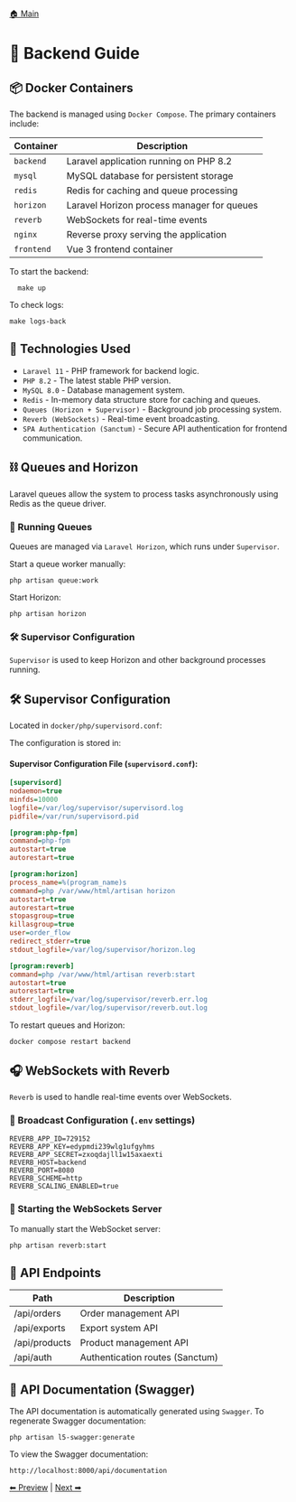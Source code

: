 [🏠 Main](../README.md)

# 🗿 Backend Guide

## 📦 Docker Containers
The backend is managed using `Docker Compose`. The primary containers include:

| Container   | Description                                |
|-------------|--------------------------------------------|
| `backend`   | Laravel application running on PHP 8.2     |
| `mysql`     | MySQL database for persistent storage      |
| `redis`     | Redis for caching and queue processing     |
| `horizon`   | Laravel Horizon process manager for queues |
| `reverb`    | WebSockets for real-time events            |
| `nginx`     | Reverse proxy serving the application      |
| `frontend`  | Vue 3 frontend container                   |

To start the backend:
```
  make up
```

To check logs:
```
make logs-back
```

## 🔨 Technologies Used
- `Laravel 11` - PHP framework for backend logic.
- `PHP 8.2` - The latest stable PHP version.
- `MySQL 8.0` - Database management system.
- `Redis` - In-memory data structure store for caching and queues.
- `Queues (Horizon + Supervisor)` - Background job processing system.
- `Reverb (WebSockets)` - Real-time event broadcasting.
- `SPA Authentication (Sanctum)` - Secure API authentication for frontend communication.

## ⛓ Queues and Horizon
Laravel queues allow the system to process tasks asynchronously using Redis as the queue driver.

### 🔧 Running Queues
Queues are managed via `Laravel Horizon`, which runs under `Supervisor`.

Start a queue worker manually:
```
php artisan queue:work
```

Start Horizon:
```
php artisan horizon
```

### 🛠 Supervisor Configuration
`Supervisor` is used to keep Horizon and other background processes running.  

## 🛠 Supervisor Configuration
Located in `docker/php/supervisord.conf`:

The configuration is stored in:
#### **Supervisor Configuration File (`supervisord.conf`):**
```ini
[supervisord]
nodaemon=true
minfds=10000
logfile=/var/log/supervisor/supervisord.log
pidfile=/var/run/supervisord.pid

[program:php-fpm]
command=php-fpm
autostart=true
autorestart=true

[program:horizon]
process_name=%(program_name)s
command=php /var/www/html/artisan horizon
autostart=true
autorestart=true
stopasgroup=true
killasgroup=true
user=order_flow
redirect_stderr=true
stdout_logfile=/var/log/supervisor/horizon.log

[program:reverb]
command=php /var/www/html/artisan reverb:start
autostart=true
autorestart=true
stderr_logfile=/var/log/supervisor/reverb.err.log
stdout_logfile=/var/log/supervisor/reverb.out.log
```

To restart queues and Horizon:
```
docker compose restart backend
```

## 🎧 WebSockets with Reverb
`Reverb` is used to handle real-time events over WebSockets.

### 🔗 Broadcast Configuration (`.env` settings)
```dotenv
REVERB_APP_ID=729152
REVERB_APP_KEY=edypmdi239wlg1ufgyhms
REVERB_APP_SECRET=zxoqdajll1w15axaexti
REVERB_HOST=backend
REVERB_PORT=8080
REVERB_SCHEME=http
REVERB_SCALING_ENABLED=true
```

### 🔧 Starting the WebSockets Server
To manually start the WebSocket server:
```
php artisan reverb:start
```

## 📂 API Endpoints
| Path          | Description                     |
|---------------|---------------------------------|
| /api/orders   | Order management API            |
| /api/exports  | Export system API               |
| /api/products | Product management API          |
| /api/auth     | Authentication routes (Sanctum) |

## 📜 API Documentation (Swagger)
The API documentation is automatically generated using `Swagger`.
To regenerate Swagger documentation:
```
php artisan l5-swagger:generate
```

To view the Swagger documentation:
```
http://localhost:8000/api/documentation
```

[⬅ Preview](frontend.md) | [Next ➡](testing.md)